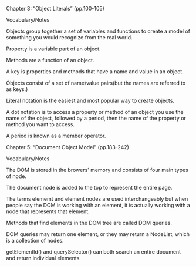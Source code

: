 Chapter 3: “Object Literals” (pp.100-105)

Vocabulary/Notes

Objects group together a set of variables and functions to create a model of something you would recognize from the real world.

Property is a variable part of an object.

Methods are a function of an object.

A key is properties and methods that have a name and value in an object.

Objects consist of a set of name/value pairs(but the names are referred to as keys.)

Literal notation is the easiest and most popular way to create objects.

A dot notation is to access a property or method of an object you use the name of the object, followed by a period, then the name of the property or method you want to access.

A period is known as a member operator.

Chapter 5: “Document Object Model” (pp.183-242)

Vocabulary/Notes

The DOM is stored in the browers' memory and consists of four main types of node.

The document node is added to the top to represent the entire page.

The terms elememt and element nodes are used interchangeably but when people say the DOM is working with an element, it is actually working with a node that represents that element.

Methods that find elements in the DOM tree are called DOM queries.

DOM queries may return one element, or they may return a NodeList, which is a collection of nodes.

getElementId() and querySelector() can both search an entire document and return individual elements.

